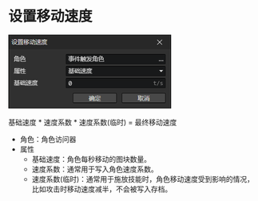 # 设置移动速度

![](img/setMovementSpeed-1.png)

基础速度 \* 速度系数 \* 速度系数(临时) = 最终移动速度

- 角色：角色访问器
- 属性
  - 基础速度：角色每秒移动的图块数量。
  - 速度系数：通常用于写入角色速度系数。
  - 速度系数(临时)：通常用于施放技能时，角色移动速度受到影响的情况，比如攻击时移动速度减半，不会被写入存档。